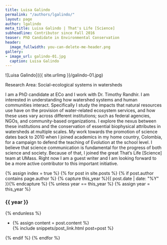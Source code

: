 ```yaml
---
title: Luisa Galindo
permalink: "/authors/lgalindo/"
layout: page
author: lgalindo
meta_title: Luisa Galindo | That's Life [Science]
subheadline: Contributor since Fall 2016
teaser: PhD Candidate in Environmental Conservation
header:
  image_fullwidth: you-can-delete-me-header.png
gallery:
- image_url: galindo-01.jpg
  caption: Luisa Galindo
---
```


![Luisa Galindo]({{ site.urlimg }}/galindo-01.jpg)

Research Area: Social-ecological systems in watersheds

I am a PhD candidate at ECo and I work with Dr. Timothy Randhir. I am interested in understanding how watershed systems and human communities interact. Specifically I study the impacts that natural resources use have on the provision of water-related ecosystem services, and how these uses vary across different institutions; such as federal agencies, NGOs, and community-based organizations. I explore the nexus between these institutions and the conservation of essential biophysical attributes in watersheds at multiple scales. My work towards the promotion of science dates back to 2010 when I joined academics in my home country, Colombia, for a campaign to defend the teaching of Evolution at the school level. I believe that science communication is fundamental for the progress of both science and society. Because of that, I joined the great That’s Life [Science] team at UMass. Right now I am a guest writer and I am looking forward to be a more active contributor to this important initiative.

{% assign index = true %}
{% for post in site.posts %}
{% if post.author contains page.author %}
{% capture this_year %}{{ post.date | date: "%Y" }}{% endcapture %}
{% unless year == this_year %}
{% assign year = this_year %}
<h3>{{ year }}</h3>
{% endunless %}
<ul style="list-style-type:disc">
 <li> 
 {% assign content = post.content %} 
 <article>
 {% include snippets/post_link.html post=post %}
 </article>
 </li>
</ul>
{% endif %}
{% endfor %}
